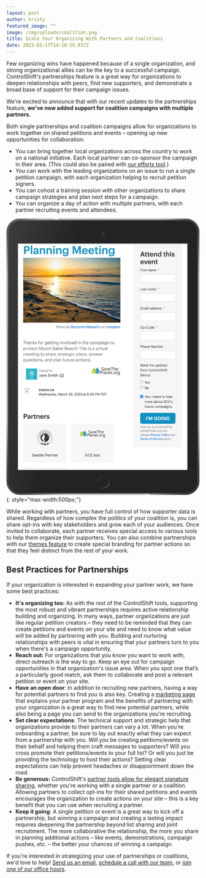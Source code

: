 ```yaml
---
layout: post
author: kristy
featured_image: ""
image: /img/uploads/coalition.png
title: Scale Your Organizing With Partners and Coalitions
date: 2023-03-17T14:10:55.037Z
---
```

F﻿ew organizing wins have happened because of a single organization, and strong organizational allies can be the key to a successful campaign. ControlShift's partnerships feature is a great way for organizations to deepen relationships with peers, find new supporters, and demonstrate a broad base of support for their campaign issues.

W﻿e're excited to announce that with our recent updates to the partnerships feature, **we've now added support for coalition campaigns with multiple partners.** 

B﻿oth single partnerships and coalition campaigns allow for organizations to work together on shared petitions and events – opening up new opportunities for collaboration:

* Y﻿ou can bring together local organizations across the country to work on a national initiative. Each local partner can co-sponsor the campaign in their area. (This could also be paired with [our efforts tool](https://support.controlshiftlabs.com/hc/en-us/articles/219014277-What-are-Efforts-and-Landing-Pages-and-how-do-I-decide-which-to-use-).)
* You can work with the leading organizations on an issue to run a single petition campaign, with each organization helping to recruit petition signers.
* Y﻿ou can cohost a training session with other organizations to share campaign strategies and plan next steps for a campaign.
* Y﻿ou can organize a day of action with multiple partners, with each partner recruiting events and attendees. 

![Coalitions allow multiple partners to collaborate on petitions and events.](/img/uploads/coalition.png){: style="max-width:500px;"}

W﻿hile working with partners, you have full control of how supporter data is shared. Regardless of how complex the politics of your coalition is, you can share opt-ins with key stakeholders and grow each of your audiences. Once invited to collaborate, each partner receives special access to various tools to help them organize their supporters. You can also combine partnerships with our [themes feature](https://support.controlshiftlabs.com/hc/en-us/articles/4406443720847-Customizing-Your-Site-With-Themes) to create special branding for partner actions so that they feel distinct from the rest of your work.

## B﻿est Practices for Partnerships

I﻿f your organization is interested in expanding your partner work, we have some best practices: 

* **I﻿t's organizing too:** A﻿s with the rest of the ControlShift tools, supporting the most robust and vibrant partnerships requires active relationship building and organizing. In many ways, partner organizations are just like regular petition creators – they need to be reminded that they can create petitions and events on your site and need to know what value will be added by partnering with you. Building and nurturing relationships with peers is vital in ensuring that your partners turn to you when there's a campaign opportunity.
* **Reach out:** For organizations that you know you want to work with, direct outreach is the way to go. Keep an eye out for campaign opportunities in that organization's issue area. When you spot one that’s a particularly good match, ask them to﻿ collaborate and post a relevant petition or event on your site.
* **H﻿ave an open door**: In addition to recruiting new partners, having a way for potential partners to find you is also key. Creating a [marketing page](https://front.moveon.org/progressive-partner-organizations/) that explains your partner program and the benefits of partnering with your organization is a great way to find new potential partners, while also being a page you can send to the organizations you're recruiting.
* **S﻿et clear expectations**: The technical support and strategic help that organizations provide to their partners can vary a lot. When you're onboarding a partner, be sure to lay out exactly what they can expect from a partnership with you. Will you be creating petitions/events on their behalf and helping them craft messages to supporters? Will you cross promote their petitions/events to your full list? Or will you just be providing the technology to host their actions? Setting clear expectations can help prevent headaches or disappointment down the road.
* **B﻿e generous:** ControlShift's [partner tools allow for elegant signature sharing](https://support.controlshiftlabs.com/hc/en-us/articles/203073587-Tutorial-on-Partnerships#lists), whether you're working with a single partner or a coalition. Allowing partners to collect opt-ins for their shared petitions and events encourages the organization to create actions on your site – this is a key benefit that you can use when recruiting a partner. 
* **K﻿eep it going**: A single petition or event is a great way to kick off a partnership, but winning a campaign and creating a lasting impact requires deepening the partnership beyond list sharing and joint recruitment.  The more collaborative the relationship, the more you share in planning additional actions – like events, demonstrations, campaign pushes, etc. – the better your chances of winning a campaign.

I﻿f you're interested in strategizing your use of partnerships or coalitions, we'd love to help! [Send us an email](mailto:support@controlshiftlabs.com), [schedule a call with our team](https://calendly.com/controlshift-labs), or [join one of our office hours](https://team.controlshift.app/).